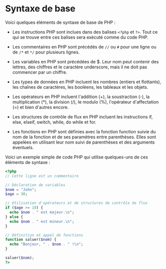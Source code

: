 # Syntaxe de base

Voici quelques éléments de syntaxe de base de PHP :

- Les instructions PHP sont inclues dans des balises `<?php` et `?>`. Tout ce qui se trouve entre ces balises sera exécuté comme du code PHP.

- Les commentaires en PHP sont précédés de `//` ou `#` pour une ligne ou de `/*` et `*/` pour plusieurs lignes.

- Les variables en PHP sont précédées de $. Leur nom peut contenir des lettres, des chiffres et le caractère underscore, mais il ne doit pas commencer par un chiffre.

- Les types de données en PHP incluent les nombres (entiers et flottants), les chaînes de caractères, les booléens, les tableaux et les objets.

- Les opérateurs en PHP incluent l'addition (+), la soustraction (-), la multiplication (\*), la division (/), le modulo (%), l'opérateur d'affectation (=) et bien d'autres encore.

- Les structures de contrôle de flux en PHP incluent les instructions if, else, elseif, switch, while, do while et for.

- Les fonctions en PHP sont définies avec la fonction function suivie du nom de la fonction et de ses paramètres entre parenthèses. Elles sont appelées en utilisant leur nom suivi de parenthèses et des arguments éventuels.

Voici un exemple simple de code PHP qui utilise quelques-uns de ces éléments de syntaxe :

```php
<?php
// Cette ligne est un commentaire

// Déclaration de variables
$nom = "John";
$age = 30;

// Utilisation d'opérateurs et de structures de contrôle de flux
if ($age >= 18) {
  echo $nom . " est majeur.\n";
} else {
  echo $nom . " est mineur.\n";
}

// Définition et appel de fonctions
function saluer($nom) {
  echo "Bonjour, " . $nom . " !\n";
}

saluer($nom);
?>
```

